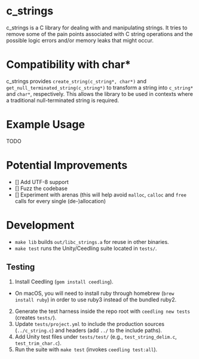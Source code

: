 # c_strings

c_strings is a C library for dealing with and manipulating strings. It tries to remove some of the pain points associated with C string operations and the possible logic errors and/or memory leaks that might occur.

# Compatibility with char*

c_strings provides `create_string(c_string*, char*)` and `get_null_terminated_string(c_string*)` to transform a string into `c_string*` and `char*`, respectively. This allows the library to be used in contexts where a traditional null-terminated string is required.

# Example Usage

TODO

# Potential Improvements

- [] Add UTF-8 support
- [] Fuzz the codebase
- [] Experiment with arenas (this will help avoid `malloc`, `calloc` and `free` calls for every single (de-)allocation)

# Development

- `make lib` builds `out/libc_strings.a` for reuse in other binaries.
- `make test` runs the Unity/Ceedling suite located in `tests/`.

## Testing

1. Install Ceedling (`gem install ceedling`).
  * On macOS, you will need to install ruby through homebrew (`brew install ruby`) in order to use ruby3 instead of the bundled ruby2.
2. Generate the test harness inside the repo root with `ceedling new tests` (creates `tests/`).
3. Update `tests/project.yml` to include the production sources (`../c_string.c`) and headers (add `../` to the include paths).
4. Add Unity test files under `tests/test/` (e.g., `test_string_delim.c`, `test_trim_char.c`).
5. Run the suite with `make test` (invokes `ceedling test:all`).
